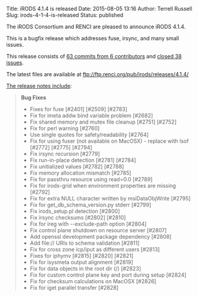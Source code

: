 Title: iRODS 4.1.4 is released
Date: 2015-08-05 13:16
Author: Terrell Russell
Slug: irods-4-1-4-is-released
Status: published

The iRODS Consortium and RENCI are pleased to announce iRODS 4.1.4.

This is a bugfix release which addresses fuse, irsync, and many small
issues.

This release consists of [63 commits from 6
contributors](https://github.com/irods/irods/compare/4.1.3...4.1.4) and
[closed 38
issues](https://github.com/irods/irods/issues?q=milestone%3A4.1.4).

The latest files are available at
<ftp://ftp.renci.org/pub/irods/releases/4.1.4/>

[The release notes
include](https://docs.irods.org/4.1.4/release_notes/):

> **Bug Fixes**
>
> -   Fixes for fuse [\#2401] [\#2509] [\#2783]
> -   Fix for imeta addw bind variable problem [\#2682]
> -   Fix shared memory and mutex file cleanup [\#2751] [\#2752]
> -   Fix for perl warning [\#2760]
> -   Use single quotes for safety/readability [\#2764]
> -   Fix for using fuser (not available on MacOSX) - replace with lsof
>     [\#2772] [\#2775] [\#2794]
> -   Fix irsync recursion [\#2779]
> -   Fix run-in-place detection [\#2781] [\#2784]
> -   Fix unitialized values [\#2782] [\#2788]
> -   Fix memory allocation mismatch [\#2785]
> -   Fix for passthru resource using read=0.0 [\#2789]
> -   Fix for irods-grid when environment properties are missing
>     [\#2792]
> -   Fix for extra NULL character written by msiDataObjWrite [\#2795]
> -   Fix for get\_db\_schema\_version.py stderr [\#2799]
> -   Fix irods\_setup.pl detection [\#2800]
> -   Fix irsync checksums [\#2802] [\#2810]
> -   Fix for ireg with --exclude-path option [\#2804]
> -   Fix control plane shutdown on resource server [\#2807]
> -   Add openssl development package dependency [\#2808]
> -   Add file:// URIs to schema validation [\#2811]
> -   Fix for cross zone icp/iput as different users [\#2813]
> -   Fixes for iphymv [\#2815] [\#2820] [\#2821]
> -   Fix for isysmeta output alignment [\#2819]
> -   Fix for data objects in the root dir (/) [\#2823]
> -   Fix for custom control plane key and port during setup [\#2824]
> -   Fix for checksum calculations on MacOSX [\#2826]
> -   Fix for iget parallel transfer [\#2828]

